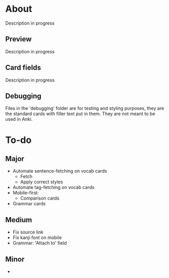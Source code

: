 # About
Description in progress

## Preview
Description in progress

## Card fields
Description in progress

## Debugging
Files in the 'debugging' folder are for testing and styling purposes, they are the standard cards with filler text put in them. They are not meant to be used in Anki.

# To-do
## Major
- Automate sentence-fetching on vocab cards
    - Fetch
    - Apply correct styles
- Automate tag-fetching on vocab cards
- Mobile-first:
    - Comparison cards
- Grammar cards

## Medium
- Fix source link
- Fix kanji font on mobile
- Grammar: 'Attach to' field

## Minor
- 